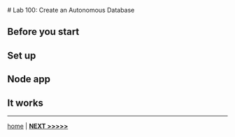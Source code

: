 # Lab 100: Create an Autonomous Database

## Before you start

## Set up

## Node app

## It works

---

[home](../README.md) | [**NEXT >>>>>**](../lab600/README.md)
